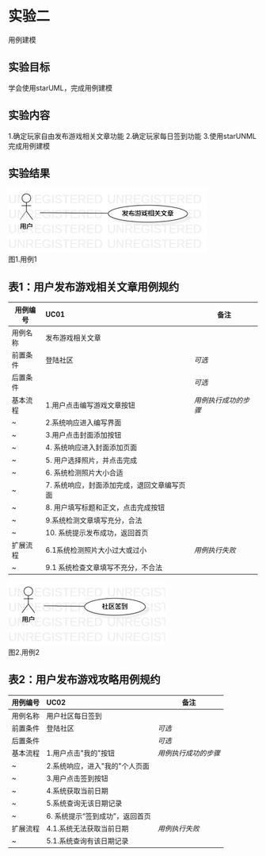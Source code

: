 # 实验二
用例建模
## 实验目标
学会使用starUML，完成用例建模
## 实验内容
1.确定玩家自由发布游戏相关文章功能
2.确定玩家每日签到功能
3.使用starUNML完成用例建模
## 实验结果
![用例图1](./UseCase1.jpg)  
图1.用例1
## 表1：用户发布游戏相关文章用例规约  

用例编号  | UC01 | 备注  
-|:-|-  
用例名称  | 发布游戏相关文章  |   
前置条件  |   登陆社区   | *可选*   
后置条件  |      | *可选*   
基本流程  | 1.用户点击编写游戏文章按钮  |*用例执行成功的步骤*    
~| 2.系统响应进入编写界面 |   
~| 3.用户点击封面添加按钮   |  
~| 4. 系统响应进入封面添加页面 |
~| 5. 用户选择照片，并点击完成  |
~| 6. 系统检测照片大小合适 | 
~| 7. 系统响应，封面添加完成，退回文章编写页面  |
~| 8. 用户填写标题和正文，点击完成按钮  |
~| 9.系统检测文章填写充分，合法  |   
~| 10. 系统提示发布成功，返回首页  |  
扩展流程  | 6.1系统检测照片大小过大或过小 |*用例执行失败*    
~|  9.1 系统检查文章填写不充分，不合法  |  

![用例图2](./UseCase2.jpg)  
图2.用例2
## 表2：用户发布游戏攻略用例规约  

用例编号  | UC02 | 备注  
-|:-|-  
用例名称  | 用户社区每日签到  |   
前置条件  |   登陆社区   | *可选*   
后置条件  |      | *可选*   
基本流程  | 1.用户点击"我的"按钮 |*用例执行成功的步骤*    
~| 2.系统响应，进入"我的"个人页面  |   
~| 3.用户点击签到按钮  |   
~| 4.系统获取当前日期  | 
~| 5.系统查询无该日期记录  |
~| 6. 系统提示“签到成功”，返回首页 |  
扩展流程 | 4.1.系统无法获取当前日期 | *用例执行失败* 
~| 5.1.系统查询有该日期记录 |   


  
